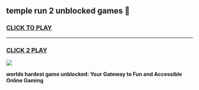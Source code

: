 
## temple run 2 unblocked games 👋
<h3>
<a href="https://premium.freeplayer.one?title=temple_run_2_unblocked_games&ref=13F">CLICK TO PLAY</a></h3>
<hr>

<h3>
<a href="https://premium.freeplayer.one?title=temple_run_2_unblocked_games&ref=13F">CLICK 2 PLAY</a>
  
</h3>

<a href="https://premium.freeplayer.one?title=temple_run_2_unblocked_games&ref=12F/"><img src="https://clearcache.store/games.png"></a>


**worlds hardest game unblocked: Your Gateway to Fun and Accessible Online Gaming**
